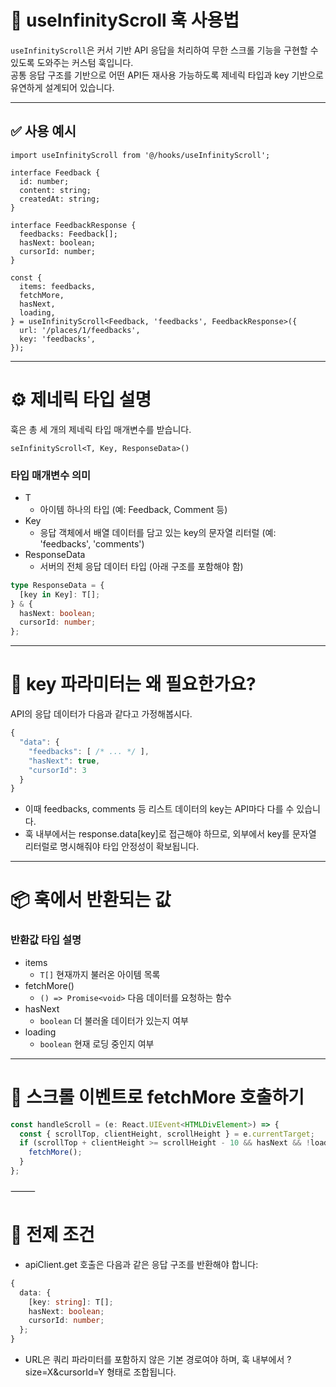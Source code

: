 # 📌 useInfinityScroll 훅 사용법

`useInfinityScroll`은 커서 기반 API 응답을 처리하여 무한 스크롤 기능을 구현할 수
있도록 도와주는 커스텀 훅입니다.  
공통 응답 구조를 기반으로 어떤 API든 재사용 가능하도록 제네릭 타입과 key
기반으로 유연하게 설계되어 있습니다.

---

## ✅ 사용 예시

```tsx
import useInfinityScroll from '@/hooks/useInfinityScroll';

interface Feedback {
  id: number;
  content: string;
  createdAt: string;
}

interface FeedbackResponse {
  feedbacks: Feedback[];
  hasNext: boolean;
  cursorId: number;
}

const {
  items: feedbacks,
  fetchMore,
  hasNext,
  loading,
} = useInfinityScroll<Feedback, 'feedbacks', FeedbackResponse>({
  url: '/places/1/feedbacks',
  key: 'feedbacks',
});
```

---

# ⚙️ 제네릭 타입 설명

훅은 총 세 개의 제네릭 타입 매개변수를 받습니다.

`seInfinityScroll<T, Key, ResponseData>()`

### 타입 매개변수 의미

- T
  - 아이템 하나의 타입 (예: Feedback, Comment 등)
- Key
  - 응답 객체에서 배열 데이터를 담고 있는 key의 문자열 리터럴 (예: 'feedbacks',
    'comments')
- ResponseData
  - 서버의 전체 응답 데이터 타입 (아래 구조를 포함해야 함)

```ts
type ResponseData = {
  [key in Key]: T[];
} & {
  hasNext: boolean;
  cursorId: number;
};
```

---

# 🔑 key 파라미터는 왜 필요한가요?

API의 응답 데이터가 다음과 같다고 가정해봅시다.

```ts
{
  "data": {
    "feedbacks": [ /* ... */ ],
    "hasNext": true,
    "cursorId": 3
  }
}
```

- 이때 feedbacks, comments 등 리스트 데이터의 key는 API마다 다를 수 있습니다.
- 훅 내부에서는 response.data[key]로 접근해야 하므로, 외부에서 key를 문자열
  리터럴로 명시해줘야 타입 안정성이 확보됩니다.

---

# 📦 훅에서 반환되는 값

### 반환값 타입 설명

- items
  - `T[]` 현재까지 불러온 아이템 목록
- fetchMore()
  - `() => Promise<void>` 다음 데이터를 요청하는 함수
- hasNext
  - `boolean` 더 불러올 데이터가 있는지 여부
- loading
  - `boolean` 현재 로딩 중인지 여부

---

# 🧪 스크롤 이벤트로 fetchMore 호출하기

```ts
const handleScroll = (e: React.UIEvent<HTMLDivElement>) => {
  const { scrollTop, clientHeight, scrollHeight } = e.currentTarget;
  if (scrollTop + clientHeight >= scrollHeight - 10 && hasNext && !loading) {
    fetchMore();
  }
};
```

⸻

# 🔐 전제 조건

- apiClient.get 호출은 다음과 같은 응답 구조를 반환해야 합니다:

```ts
{
  data: {
    [key: string]: T[];
    hasNext: boolean;
    cursorId: number;
  };
}
```

- URL은 쿼리 파라미터를 포함하지 않은 기본 경로여야 하며, 훅 내부에서
  ?size=X&cursorId=Y 형태로 조합됩니다.

